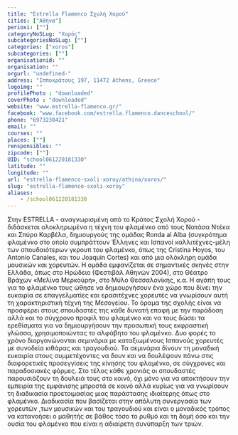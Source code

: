 ```yaml
---
title: "Estrella Flamenco Σχολή Χορού"
cities: ["Αθήνα"]
perioxi: [""]
categoryNoSLug: "Χορός"
subcategoriesNoSLug: [""]
categories: ["xoros"]
subcategories: [""]
organisationid: ""
organisation: ""
orgurl: "undefined-"
address: "Ιπποκράτους 197, 11472 Athens, Greece"
logoimg: ""
profilePhoto : "downloaded"
coverPhoto : "downloaded"
website: "www.estrella-flamenco.gr/"
facebook: "www.facebook.com/estrella.flamenco.danceschool/"
phone: "6973238421"
email: ""
courses: ""
places: [""]
rensponsibles: ""
zipcode: [""]
UID: "school061220181330"
latitude: ""
longitude: ""
url: "estrella-flamenco-sxoli-xoroy/athina/xoros/"
slug: "estrella-flamenco-sxoli-xoroy"
aliases:
    - /school061220181330
---
```





Στην ESTRELLA - αναγνωρισμένη από το Κράτος Σχολή Χορού - διδάσκεται ολοκληρωμένα η τέχνη του φλαμένκο από τους Νατάσα Ντέκα και Σπύρο Καρβέλα, δημιουργούς της ομάδας Ronda al Αlba (συγκρότημα φλαμένκο στο οποίο συμπράττουν Έλληνες και Ισπανοί καλλιτέχνες-μέλη των σπουδαιότερων γκρουπ του φλαμένκο, όπως της Cristina Hoyos, του Antonio Canales, και του Joaquin Cortes) και από μια ολόκληρη ομάδα μουσικών και χορευτών. Η ομάδα εμφανίζεται σε σημαντικές σκηνές στην Ελλάδα, όπως στο Ηρώδειο (Φεστιβάλ Αθηνών 2004), στο Θέατρο Βράχων «Μελίνα Μερκούρη», στο Μύλο Θεσσαλονίκης, κ.α. Η αγάπη τους για το φλαμένκο τους ώθησε να δημιουργήσουν ένα χώρο που δίνει την ευκαιρία σε επαγγελματίες και ερασιτέχνες χορευτές να γνωρίσουν αυτή τη χαρακτηριστική τέχνη της Μεσογείου. Το όραμα της σχολής είναι να προσφέρει στους σπουδαστές της κάθε δυνατή επαφή με την παράδοση αλλά και το σύγχρονο προφίλ του φλαμένκο και να τους δώσει τα ερεθίσματα για να δημιουργήσουν την προσωπική τους εκφραστική γλώσσα, χρησιμοποιώντας το αλφάβητο του φλαμένκο. Δυο φορές το χρόνο διοργανώνονται σεμινάρια με καταξιωμένους Ισπανούς χορευτές με συνοδεία κιθάρας και τραγουδιού. Τα σεμινάρια δίνουν τη μοναδική ευκαιρία στους συμμετέχοντες να δουν και να δουλέψουν πάνω στις διαφορετικές προσεγγίσεις της κίνησης του φλαμένκο, σε σύγχρονες και παραδοσιακές φόρμες. Στο τέλος κάθε χρονιάς οι σπουδαστές παρουσιάζουν τη δουλειά τους στο κοινό, όχι μόνο για να αποκτήσουν την εμπειρία της εμφάνισης μπροστά σε κοινό αλλά κυρίως για να γνωρίσουν τη διαδικασία προετοιμασίας μιας παράστασης ιδιαίτερης όπως στο φλαμένκο. Διαδικασία που βασίζεται στην απόλυτη συνεργασία των χορευτών ,των μουσικών και του τραγουδιού και είναι ο μοναδικός τρόπος να κατανοήσει ο μαθητής σε βάθος τόσο το ρυθμό και τη δομή όσο και την ουσία του φλαμένκο που είναι η αδιαίρετη συνύπαρξη των τριών.